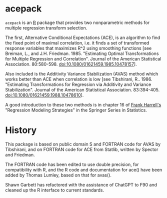 acepack
=======

`acepack` is an [R](https://www.r-project.org) package that provides two
nonparametric methods for multiple regression transform selection.

The first, Alternative Conditional Expectations (ACE), 
is an algorithm to find the fixed point of maximal
correlation, i.e. it finds a set of transformed response variables that
maximizes R^2 using smoothing functions [see Breiman, L., and J.H. Friedman.
1985. "Estimating Optimal Transformations for Multiple Regression and
Correlation". Journal of the American Statistical Association. 80:580-598. 
<doi:10.1080/01621459.1985.10478157>].

Also included is the Additivity Variance Stabilization (AVAS) method which works
better than ACE when correlation is low [see Tibshirani, R.. 1986. "Estimating 
Transformations for Regression via Additivity and Variance Stabilization".
Journal of the American Statistical Association. 83:394-405. 
<doi:10.1080/01621459.1988.10478610>].

A good introduction to these two methods is in chapter 16 of
[Frank Harrell's](https://www.vumc.org/biostatistics/person/frank-e-harrell-jr)
"Regression Modeling Strategies" in the Springer Series in Statistics.

History
===============

This package is based on public domain S and FORTRAN code for AVAS by 
Tibshirani, and on FORTRAN code for ACE from Statlib, written by Spector
and Friedman.

The FORTRAN code has been edited to use double precision, for
compatibility with R, and the R code and documentation for ace() have been
added by Thomas Lumley, based on that for avas().

Shawn Garbett has refactored with the assistance of ChatGPT to F90 and 
cleaned up the R interface to current standards.

